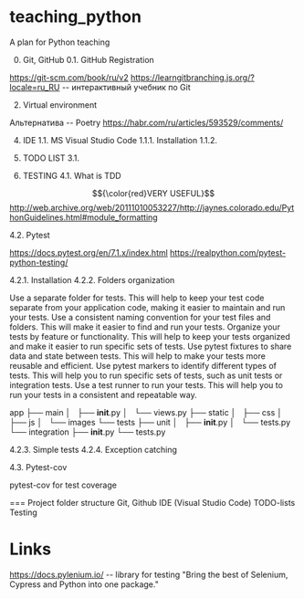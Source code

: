 # teaching_python
A plan for Python teaching

0. Git, GitHub
   0.1. GitHub Registration

https://git-scm.com/book/ru/v2
https://learngitbranching.js.org/?locale=ru_RU -- интерактивный учебник по Git

2. Virtual environment

Альтернатива -- Poetry
   https://habr.com/ru/articles/593529/comments/
   
4. IDE
   1.1. MS Visual Studio Code
   1.1.1. Installation
   1.1.2.
   
5. TODO LIST
   3.1.
   
6. TESTING
4.1. What is TDD

$${\color{red}VERY USEFUL}$$
   http://web.archive.org/web/20111010053227/http://jaynes.colorado.edu/PythonGuidelines.html#module_formatting
   
4.2. Pytest

   https://docs.pytest.org/en/7.1.x/index.html
   https://realpython.com/pytest-python-testing/
   
   4.2.1. Installation
   4.2.2. Folders organization

Use a separate folder for tests. This will help to keep your test code separate from your application code, making it easier to maintain and run your tests.
Use a consistent naming convention for your test files and folders. This will make it easier to find and run your tests.
Organize your tests by feature or functionality. This will help to keep your tests organized and make it easier to run specific sets of tests.
Use pytest fixtures to share data and state between tests. This will help to make your tests more reusable and efficient.
Use pytest markers to identify different types of tests. This will help you to run specific sets of tests, such as unit tests or integration tests.
Use a test runner to run your tests. This will help you to run your tests in a consistent and repeatable way.

app
├── main
│   ├── __init__.py
│   └── views.py
├── static
│   ├── css
│   ├── js
│   └── images
└── tests
    ├── unit
    │   ├── __init__.py
    │   └── tests.py
    └── integration
        ├── __init__.py
        └── tests.py
        
   4.2.3. Simple tests
   4.2.4. Exception catching

4.3. Pytest-cov

pytest-cov for test coverage



===
Project folder structure
Git, Github
IDE (Visual Studio Code)
TODO-lists
Testing


# Links

https://docs.pylenium.io/ -- library for testing "Bring the best of Selenium, Cypress and Python into one package."


